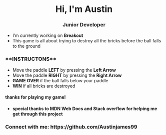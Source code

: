 <h1 align="center">Hi, I'm Austin</h1>
<h3 align="center">Junior Developer</h3>

- I’m currently working on **Breakout**
- This game is all about trying to destroy all the bricks before the ball falls to the ground

<h3> **INSTRUCTONS** </h3>

- Move the paddle **LEFT** by pressing the **Left Arrow**
- Move the paddle **RIGHT** by pressing the **Right Arrow**
- **GAME OVER** if the ball falls below your paddle
- **WIN** if all bricks are destroyed 

<h4>thanks for playing my game! <h4>

- special thanks to MDN Web Docs and Stack overflow for helping me get through this project


<h3 align="left">Connect with me: https://github.com/Austinjames99</h3>
<p align="left">
</p>

